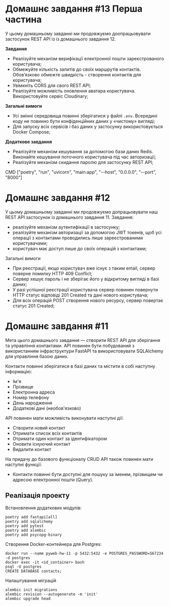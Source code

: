 # Домашнє завдання #13 Перша частина

У цьому домашньому завданні ми продовжуємо доопрацьовувати застосунок REST API із із домашнього завдання 12.

**Завдання**

- Реалізуйте механізм верифікації електронної пошти зареєстрованого користувача;
- Обмежуйте кількість запитів до своїх маршрутів контактів. Обов’язково обмежте швидкість - створення контактів для користувача;
- Увімкніть CORS для свого REST API;
- Реалізуйте можливість оновлення аватара користувача. Використовуйте сервіс Cloudinary;

**Загальні вимоги**

- Усі змінні середовища повинні зберігатися у файлі `.env`. Всередині коду не повинно бути конфіденційних даних у «чистому» вигляді;
- Для запуску всіх сервісів і баз даних у застосунку використовується Docker Compose;

**Додаткове завдання**

- Реалізуйте механізм кешування за допомогою бази даних Redis. Виконайте кешування поточного користувача під час авторизації;
- Реалізуйте механізм скидання паролю для застосунку REST API;


CMD ["poetry", "run", "uvicorn", "main:app", "--host", "0.0.0.0", "--port", "8000"]

# Домашнє завдання #12

У цьому домашньому завданні ми продовжуємо допрацьовувати наш REST API застосунок із домашнього завдання 11.
Завдання:

- реалізуйте механізм аутентифікації в застосунку;
- реалізуйте механізм авторизації за допомогою JWT токенів, щоб усі операції з контактами проводились лише зареєстрованими користувачами;
- користувач має доступ лише до своїх операцій з контактами;

Загальні вимоги

- При реєстрації, якщо користувач вже існує з таким email, сервер поверне помилку HTTP 409 Conflict;
- Сервер хешує пароль і не зберігає його у відкритому вигляді в базі даних;
- У разі успішної реєстрації користувача сервер повинен повернути HTTP статус відповіді 201 Created та дані нового користувача;
- Для всіх операцій POST створення нового ресурсу, сервер повертає статус 201 Created;




# Домашнє завдання #11

Мета цього домашнього завдання — створити REST API для зберігання та управління контактами. API повинен бути побудований з використанням інфраструктури FastAPI та використовувати SQLAlchemy для управління базою даних.

Контакти повинні зберігатися в базі даних та містити в собі наступну інформацію:

- Ім'я
- Прізвище
- Електронна адреса
- Номер телефону
- День народження
- Додаткові дані (необов'язково)

API повинен мати можливість виконувати наступні дії:

- Створити новий контакт
- Отримати список всіх контактів
- Отримати один контакт за ідентифікатором
- Оновити існуючий контакт
- Видалити контакт

На придачу до базового функціоналу CRUD API також повинен мати наступні функції:

- Контакти повинні бути доступні для пошуку за іменем, прізвищем чи адресою електронної пошти (Query).


## Реалізація проекту

Встановлення додаткових модулів:

```
poetry add fastapi[all]
poetry add sqlalchemy
poetry add pytest
poetry add alembic
poetry add psycopg-binary
```

Створення Docker-контейнера для Postgres:
```
docker run --name pyweb-hw-11 -p 5432:5432 -e POSTGRES_PASSWORD=567234 -d postgres
docker exec -it <id_container> bash
psql -U postgres
CREATE DATABASE contacts;
```

Налаштування міграцій
```
alembic init migrations
alembic revision --autogenerate -m 'init'
alembic upgrade head
```
